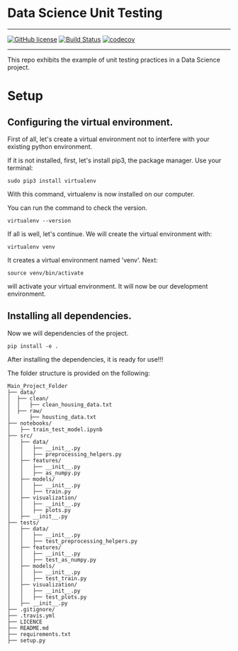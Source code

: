 # Data Science Unit Testing
-----------------

[![GitHub license](https://img.shields.io/github/license/gokhankesler/python-ds-unit-testing)](https://github.com/gokhankesler/python-ds-unit-testing)
[![Build Status](https://app.travis-ci.com/gokhankesler/python-ds-unit-testing.svg?branch=main)](https://app.travis-ci.com/gokhankesler/python-ds-unit-testing)
[![codecov](https://codecov.io/gh/gokhankesler/python-ds-unit-testing/branch/main/graph/badge.svg?token=ZO9L2Q6WYP)](https://codecov.io/gh/gokhankesler/python-ds-unit-testing)

-----------------
This repo exhibits the example of unit testing practices in a Data Science project.

# Setup
## Configuring the virtual environment.
First of all, let's create a virtual environment not to interfere with your existing python environment.

If it is not installed, first, let's install pip3, the package manager. Use your terminal:

```
sudo pip3 install virtualenv
```

With this command, virtualenv is now installed on our computer. 

You can run the command to check the version.

```
virtualenv --version
```

If all is well, let's continue. We will create the virtual environment with:

```
virtualenv venv 
```
It creates a virtual environment named 'venv'. Next:

```
source venv/bin/activate
```
will activate your virtual environment. It will now be our development environment.

## Installing all dependencies.
Now we will dependencies of the project. 
```
pip install -e .
```


After installing the dependencies, it is ready for use!!!

The folder structure is provided on the following:

```
Main_Project_Folder
├── data/
│  ├── clean/
│  │   ├── clean_housing_data.txt
│  ├── raw/
│      ├── housting_data.txt
├── notebooks/
│   ├── train_test_model.ipynb
├── src/
│   ├── data/
│   │   ├── __init__.py
│   │   ├── preprocessing_helpers.py
│   ├── features/
│   │   ├── __init__.py
│   │   ├── as_numpy.py
│   ├── models/
│   │   ├── __init__.py
│   │   ├── train.py
│   ├── visualization/
│   │   ├── __init__.py
│   │   ├── plots.py
│   ├── __init__.py
├── tests/
│   ├── data/
│   │   ├── __init__.py
│   │   ├── test_preprocessing_helpers.py
│   ├── features/
│   │   ├── __init__.py
│   │   ├── test_as_numpy.py
│   ├── models/
│   │   ├── __init__.py
│   │   ├── test_train.py
│   ├── visualization/
│   │   ├── __init__.py
│   │   ├── test_plots.py
│   ├── __init__.py
├── .gitignore/
├── .travis.yml
├── LICENCE
├── README.md
├── requirements.txt
├── setup.py
```


